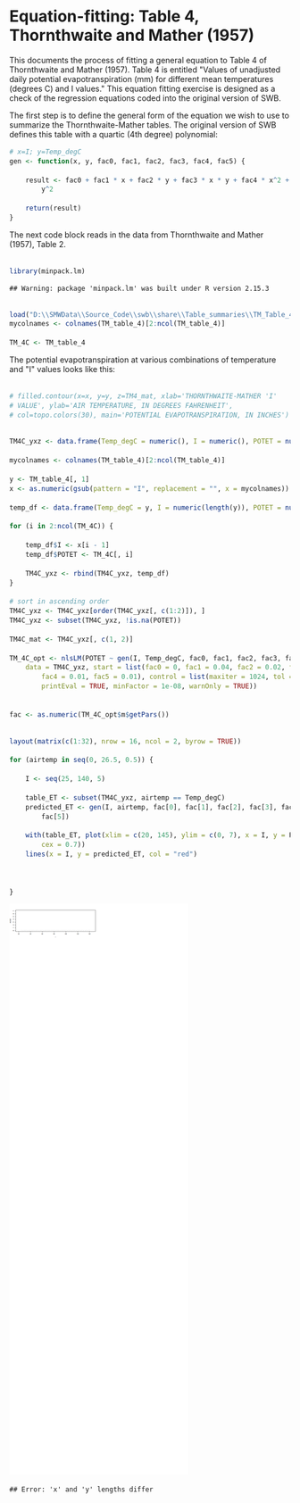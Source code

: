 Equation-fitting: Table 4, Thornthwaite and Mather (1957)
========================================================

This documents the process of fitting a general equation to Table 4 of Thornthwaite and Mather (1957). Table 4 is entitled "Values of unadjusted daily potential evapotranspiration (mm) for different mean temperatures (degrees C) and I values." This equation fitting exercise is designed as a check of the regression equations coded into the original version of SWB.

The first step is to define the general form of the equation we wish to use to summarize the Thornthwaite-Mather tables. The original version of SWB defines this table with a quartic (4th degree) polynomial:

```r
# x=I; y=Temp_degC
gen <- function(x, y, fac0, fac1, fac2, fac3, fac4, fac5) {
    
    result <- fac0 + fac1 * x + fac2 * y + fac3 * x * y + fac4 * x^2 + fac5 * 
        y^2
    
    return(result)
}
```


The next code block reads in the data from Thornthwaite and Mather (1957), Table 2. 



```r

library(minpack.lm)
```

```
## Warning: package 'minpack.lm' was built under R version 2.15.3
```

```r

load("D:\\SMWData\\Source_Code\\swb\\share\\Table_summaries\\TM_Table_4\\TM_Table_4.RData")
mycolnames <- colnames(TM_table_4)[2:ncol(TM_table_4)]

TM_4C <- TM_table_4

```


The potential evapotranspiration at various combinations of temperature and "I" values looks like this:



```r

# filled.contour(x=x, y=y, z=TM4_mat, xlab='THORNTHWAITE-MATHER 'I'
# VALUE', ylab='AIR TEMPERATURE, IN DEGREES FAHRENHEIT',
# col=topo.colors(30), main='POTENTIAL EVAPOTRANSPIRATION, IN INCHES')

```



```r

TM4C_yxz <- data.frame(Temp_degC = numeric(), I = numeric(), POTET = numeric())

mycolnames <- colnames(TM_table_4)[2:ncol(TM_table_4)]

y <- TM_table_4[, 1]
x <- as.numeric(gsub(pattern = "I", replacement = "", x = mycolnames))

temp_df <- data.frame(Temp_degC = y, I = numeric(length(y)), POTET = numeric(length(y)))

for (i in 2:ncol(TM_4C)) {
    
    temp_df$I <- x[i - 1]
    temp_df$POTET <- TM_4C[, i]
    
    TM4C_yxz <- rbind(TM4C_yxz, temp_df)
}

# sort in ascending order
TM4C_yxz <- TM4C_yxz[order(TM4C_yxz[, c(1:2)]), ]
TM4C_yxz <- subset(TM4C_yxz, !is.na(POTET))

TM4C_mat <- TM4C_yxz[, c(1, 2)]

TM_4C_opt <- nlsLM(POTET ~ gen(I, Temp_degC, fac0, fac1, fac2, fac3, fac4, fac5), 
    data = TM4C_yxz, start = list(fac0 = 0, fac1 = 0.04, fac2 = 0.02, fac3 = 0.05, 
        fac4 = 0.01, fac5 = 0.01), control = list(maxiter = 1024, tol = 1e-13, 
        printEval = TRUE, minFactor = 1e-08, warnOnly = TRUE))


fac <- as.numeric(TM_4C_opt$m$getPars())
```




```r

layout(matrix(c(1:32), nrow = 16, ncol = 2, byrow = TRUE))

for (airtemp in seq(0, 26.5, 0.5)) {
    
    I <- seq(25, 140, 5)
    
    table_ET <- subset(TM4C_yxz, airtemp == Temp_degC)
    predicted_ET <- gen(I, airtemp, fac[0], fac[1], fac[2], fac[3], fac[4], 
        fac[5])
    
    with(table_ET, plot(xlim = c(20, 145), ylim = c(0, 7), x = I, y = POTET, 
        cex = 0.7))
    lines(x = I, y = predicted_ET, col = "red")
    
    
    
}
```

![plot of chunk unnamed-chunk-5](figure/unnamed-chunk-5.png) 

```
## Error: 'x' and 'y' lengths differ
```

```r

```

